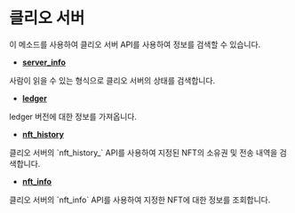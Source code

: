# 클리오 서버

이 메소드를 사용하여 클리오 서버 API를 사용하여 정보를 검색할 수 있습니다.

* [**server\_info**](https://xrpl.org/server\_info-clio.html)

사람이 읽을 수 있는 형식으로 클리오 서버의 상태를 검색합니다.

* [**ledger**](https://xrpl.org/ledger-clio.html)

ledger 버전에 대한 정보를 가져옵니다.

* [**nft\_history**](https://xrpl.org/nft\_history.html)

클리오 서버의 \`nft\_history\_\` API를 사용하여 지정된 NFT의 소유권 및 전송 내역을 검색합니다.

* [**nft\_info**](https://xrpl.org/nft\_info.html)

클리오 서버의 \`nft\_info\` API를 사용하여 지정한 NFT에 대한 정보를 조회합니다.
